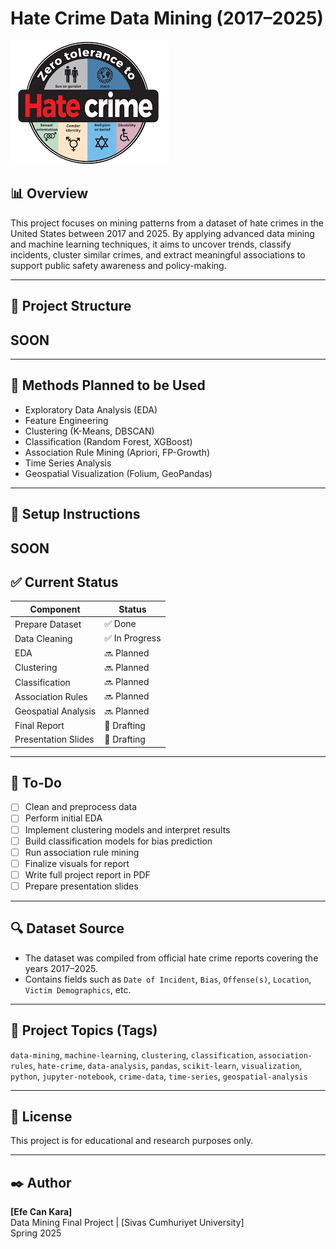 # Hate Crime Data Mining (2017–2025)

![Project Icon](./hate-crime.png) <!-- Replace with correct path or GitLab-hosted image URL -->

## 📊 Overview

This project focuses on mining patterns from a dataset of hate crimes in the United States between 2017 and 2025. By applying advanced data mining and machine learning techniques, it aims to uncover trends, classify incidents, cluster similar crimes, and extract meaningful associations to support public safety awareness and policy-making.

---

## 🧱 Project Structure

## **SOON**

---

## 🧠 Methods Planned to be Used

- Exploratory Data Analysis (EDA)
- Feature Engineering
- Clustering (K-Means, DBSCAN)
- Classification (Random Forest, XGBoost)
- Association Rule Mining (Apriori, FP-Growth)
- Time Series Analysis
- Geospatial Visualization (Folium, GeoPandas)

---

## 🔧 Setup Instructions

## **SOON**

## ✅ Current Status

| Component           | Status         |
| ------------------- | -------------- |
| Prepare Dataset     | ✅ Done        |
| Data Cleaning       | ✅ In Progress |
| EDA                 | 🔜 Planned     |
| Clustering          | 🔜 Planned     |
| Classification      | 🔜 Planned     |
| Association Rules   | 🔜 Planned     |
| Geospatial Analysis | 🔜 Planned     |
| Final Report        | 🔄 Drafting    |
| Presentation Slides | 🔄 Drafting    |

---

## 📝 To-Do

- [ ] Clean and preprocess data
- [ ] Perform initial EDA
- [ ] Implement clustering models and interpret results
- [ ] Build classification models for bias prediction
- [ ] Run association rule mining
- [ ] Finalize visuals for report
- [ ] Write full project report in PDF
- [ ] Prepare presentation slides

---

## 🔍 Dataset Source

- The dataset was compiled from official hate crime reports covering the years 2017–2025.
- Contains fields such as `Date of Incident`, `Bias`, `Offense(s)`, `Location`, `Victim Demographics`, etc.

---

## 📌 Project Topics (Tags)

`data-mining`, `machine-learning`, `clustering`, `classification`, `association-rules`, `hate-crime`, `data-analysis`, `pandas`, `scikit-learn`, `visualization`, `python`, `jupyter-notebook`, `crime-data`, `time-series`, `geospatial-analysis`

---

## 📜 License

This project is for educational and research purposes only.

---

## ✒️ Author

**[Efe Can Kara]**  
Data Mining Final Project | [Sivas Cumhuriyet University]  
Spring 2025
